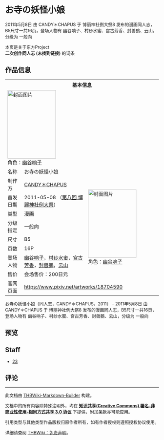 # お寺の妖怪小娘

<!-- source html: G:\repos\THBWiki-Markdown-Builder\THBWikiMarkdown\Temp\main\7\73\ns0%3A%E3%81%8A%E5%AF%BA%E3%81%AE%E5%A6%96%E6%80%AA%E5%B0%8F%E5%A8%98.html -->

2011年5月8日 由 CANDY＊CHAPUS 于 博丽神社例大祭8 发布的漫画同人志，B5尺寸一共16页，登场人物有 幽谷响子、村纱水蜜、宫古芳香、封兽鵺、云山，分级为 一般向

本页是关于东方Project  
 **二次创作同人志 (未找到链接)** 的词条
## 作品信息

<table><tbody><tr><th colspan="3">基本信息</th></tr><tr><td class="cover-artwork-mobile" colspan="2"><a href="./文件-お寺の妖怪小娘封面.jpg.md" class="image" title="封面图片"><img alt="封面图片" src="https://upload.thwiki.cc/thumb/c/c0/%E3%81%8A%E5%AF%BA%E3%81%AE%E5%A6%96%E6%80%AA%E5%B0%8F%E5%A8%98%E5%B0%81%E9%9D%A2.jpg/158px-%E3%81%8A%E5%AF%BA%E3%81%AE%E5%A6%96%E6%80%AA%E5%B0%8F%E5%A8%98%E5%B0%81%E9%9D%A2.jpg" decoding="async" loading="lazy" width="158" height="224" srcset="https://upload.thwiki.cc/thumb/c/c0/%E3%81%8A%E5%AF%BA%E3%81%AE%E5%A6%96%E6%80%AA%E5%B0%8F%E5%A8%98%E5%B0%81%E9%9D%A2.jpg/238px-%E3%81%8A%E5%AF%BA%E3%81%AE%E5%A6%96%E6%80%AA%E5%B0%8F%E5%A8%98%E5%B0%81%E9%9D%A2.jpg 1.5x, https://upload.thwiki.cc/thumb/c/c0/%E3%81%8A%E5%AF%BA%E3%81%AE%E5%A6%96%E6%80%AA%E5%B0%8F%E5%A8%98%E5%B0%81%E9%9D%A2.jpg/317px-%E3%81%8A%E5%AF%BA%E3%81%AE%E5%A6%96%E6%80%AA%E5%B0%8F%E5%A8%98%E5%B0%81%E9%9D%A2.jpg 2x" data-file-width="500" data-file-height="706"></a><div class="cover-char">角色：<a href="./幽谷响子.md" title="幽谷响子">幽谷响子</a></div></td>
</tr><tr><td class="label">名称</td><td colspan="2"> お寺の妖怪小娘 </td></tr><tr><td class="label">制作方</td><td><a href="./CANDY＊CHAPUS.md" title="CANDY＊CHAPUS">CANDY＊CHAPUS</a></td><td class="cover-artwork" rowspan="8" style="min-width:224px;"><a href="./文件-お寺の妖怪小娘封面.jpg.md" class="image" title="封面图片"><img alt="封面图片" src="https://upload.thwiki.cc/thumb/c/c0/%E3%81%8A%E5%AF%BA%E3%81%AE%E5%A6%96%E6%80%AA%E5%B0%8F%E5%A8%98%E5%B0%81%E9%9D%A2.jpg/158px-%E3%81%8A%E5%AF%BA%E3%81%AE%E5%A6%96%E6%80%AA%E5%B0%8F%E5%A8%98%E5%B0%81%E9%9D%A2.jpg" decoding="async" loading="lazy" width="158" height="224" srcset="https://upload.thwiki.cc/thumb/c/c0/%E3%81%8A%E5%AF%BA%E3%81%AE%E5%A6%96%E6%80%AA%E5%B0%8F%E5%A8%98%E5%B0%81%E9%9D%A2.jpg/238px-%E3%81%8A%E5%AF%BA%E3%81%AE%E5%A6%96%E6%80%AA%E5%B0%8F%E5%A8%98%E5%B0%81%E9%9D%A2.jpg 1.5x, https://upload.thwiki.cc/thumb/c/c0/%E3%81%8A%E5%AF%BA%E3%81%AE%E5%A6%96%E6%80%AA%E5%B0%8F%E5%A8%98%E5%B0%81%E9%9D%A2.jpg/317px-%E3%81%8A%E5%AF%BA%E3%81%AE%E5%A6%96%E6%80%AA%E5%B0%8F%E5%A8%98%E5%B0%81%E9%9D%A2.jpg 2x" data-file-width="500" data-file-height="706"></a><div class="cover-char">角色：<a href="./幽谷响子.md" title="幽谷响子">幽谷响子</a></div></td>
</tr><tr><td class="label">首发日期</td><td>2011-05-08&#160;（<a href="/展会作品列表?e=%E5%8D%9A%E4%B8%BD%E7%A5%9E%E7%A4%BE%E4%BE%8B%E5%A4%A7%E7%A5%AD%238">第八回 博麗神社例大祭</a>）</td></tr><tr><td class="label">类型</td><td>漫画</td></tr><tr><td class="label">分级指定</td><td>一般向</td></tr><tr><td class="label">尺寸</td><td>B5</td></tr><tr><td class="label">页数</td><td>16P</td></tr><tr><td class="label">登场人物</td><td><a href="./幽谷响子.md" title="幽谷响子">幽谷响子</a>，<a href="./村纱水蜜.md" title="村纱水蜜">村纱水蜜</a>，<a href="./宫古芳香.md" title="宫古芳香">宫古芳香</a>，<a href="./封兽鵺.md" title="封兽鵺">封兽鵺</a>，<a href="./云山.md" title="云山">云山</a></td></tr><tr><td class="label">售价</td><td>会场售价：200日元</td></tr>
<tr><td class="label">官网页面</td><td colspan="2"><a rel="nofollow" class="external free" href="https://www.pixiv.net/artworks/18704590">https://www.pixiv.net/artworks/18704590</a></td></tr></tbody></table>

お寺の妖怪小娘（同人志，CANDY＊CHAPUS，2011） - 2011年5月8日 由 CANDY＊CHAPUS 于 博丽神社例大祭8 发布的漫画同人志，B5尺寸一共16页，登场人物有 幽谷响子、村纱水蜜、宫古芳香、封兽鵺、云山，分级为 一般向
## 预览
## Staff
- [23](./23.md)

## 评论




---

此文档由 [THBWiki-Markdown-Builder](https://github.com/Delsin-Yu/THBWiki-Markdown-Builder) 构建。

文档中的所有内容除特殊注明外，均在 [**知识共享(Creative Commons) 署名-非商业性使用-相同方式共享 3.0 协议**](https://creativecommons.org/licenses/by-sa/3.0/deed.zh-hans) 下提供，附加条款亦可能应用。

引用类型与其他类型作品版权归原作者所有，如有作者授权则遵照授权协议使用。

详细请查阅 [THBWiki：免责声明](https://thbwiki.cc/THBWiki:%E5%85%8D%E8%B4%A3%E5%A3%B0%E6%98%8E)。

